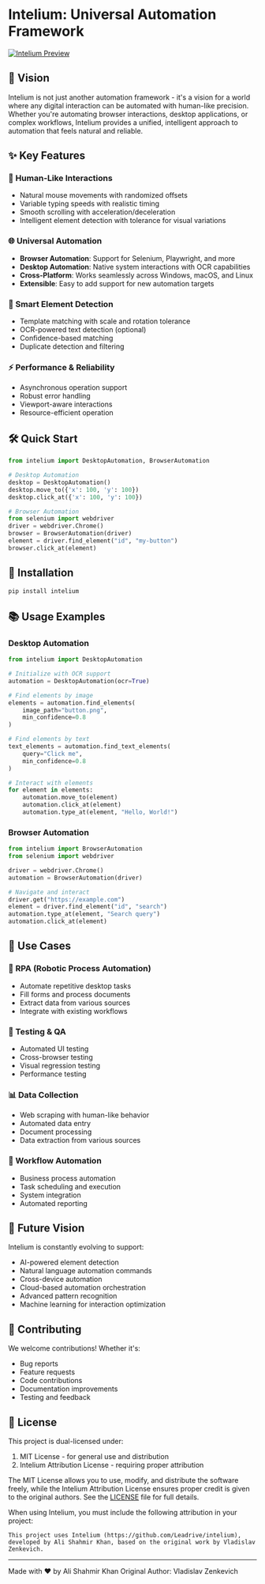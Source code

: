 # Intelium: Universal Automation Framework

[![Intelium Preview](https://img.youtube.com/vi/OoZpDdprG1o/0.jpg)](https://youtu.be/OoZpDdprG1o)

## 🚀 Vision

Intelium is not just another automation framework - it's a vision for a world where any digital interaction can be automated with human-like precision. Whether you're automating browser interactions, desktop applications, or complex workflows, Intelium provides a unified, intelligent approach to automation that feels natural and reliable.

## ✨ Key Features

### 🤖 Human-Like Interactions
- Natural mouse movements with randomized offsets
- Variable typing speeds with realistic timing
- Smooth scrolling with acceleration/deceleration
- Intelligent element detection with tolerance for visual variations

### 🌐 Universal Automation
- **Browser Automation**: Support for Selenium, Playwright, and more
- **Desktop Automation**: Native system interactions with OCR capabilities
- **Cross-Platform**: Works seamlessly across Windows, macOS, and Linux
- **Extensible**: Easy to add support for new automation targets

### 🎯 Smart Element Detection
- Template matching with scale and rotation tolerance
- OCR-powered text detection (optional)
- Confidence-based matching
- Duplicate detection and filtering

### ⚡ Performance & Reliability
- Asynchronous operation support
- Robust error handling
- Viewport-aware interactions
- Resource-efficient operation

## 🛠️ Quick Start

```python
from intelium import DesktopAutomation, BrowserAutomation

# Desktop Automation
desktop = DesktopAutomation()
desktop.move_to({'x': 100, 'y': 100})
desktop.click_at({'x': 100, 'y': 100})

# Browser Automation
from selenium import webdriver
driver = webdriver.Chrome()
browser = BrowserAutomation(driver)
element = driver.find_element("id", "my-button")
browser.click_at(element)
```

## 🔧 Installation

```bash
pip install intelium
```

## 📚 Usage Examples

### Desktop Automation
```python
from intelium import DesktopAutomation

# Initialize with OCR support
automation = DesktopAutomation(ocr=True)

# Find elements by image
elements = automation.find_elements(
    image_path="button.png",
    min_confidence=0.8
)

# Find elements by text
text_elements = automation.find_text_elements(
    query="Click me",
    min_confidence=0.8
)

# Interact with elements
for element in elements:
    automation.move_to(element)
    automation.click_at(element)
    automation.type_at(element, "Hello, World!")
```

### Browser Automation
```python
from intelium import BrowserAutomation
from selenium import webdriver

driver = webdriver.Chrome()
automation = BrowserAutomation(driver)

# Navigate and interact
driver.get("https://example.com")
element = driver.find_element("id", "search")
automation.type_at(element, "Search query")
automation.click_at(element)
```

## 🎯 Use Cases

### 🤖 RPA (Robotic Process Automation)
- Automate repetitive desktop tasks
- Fill forms and process documents
- Extract data from various sources
- Integrate with existing workflows

### 🧪 Testing & QA
- Automated UI testing
- Cross-browser testing
- Visual regression testing
- Performance testing

### 📊 Data Collection
- Web scraping with human-like behavior
- Automated data entry
- Document processing
- Data extraction from various sources

### 🔄 Workflow Automation
- Business process automation
- Task scheduling and execution
- System integration
- Automated reporting

## 🔮 Future Vision

Intelium is constantly evolving to support:
- AI-powered element detection
- Natural language automation commands
- Cross-device automation
- Cloud-based automation orchestration
- Advanced pattern recognition
- Machine learning for interaction optimization

## 🤝 Contributing

We welcome contributions! Whether it's:
- Bug reports
- Feature requests
- Code contributions
- Documentation improvements
- Testing and feedback

## 📄 License

This project is dual-licensed under:
1. MIT License - for general use and distribution
2. Intelium Attribution License - requiring proper attribution

The MIT License allows you to use, modify, and distribute the software freely, while the Intelium Attribution License ensures proper credit is given to the original authors. See the [LICENSE](LICENSE) file for full details.

When using Intelium, you must include the following attribution in your project:
```
This project uses Intelium (https://github.com/Leadrive/intelium), 
developed by Ali Shahmir Khan, based on the original work by Vladislav Zenkevich.
```

---

Made with ❤️ by Ali Shahmir Khan
Original Author: Vladislav Zenkevich
